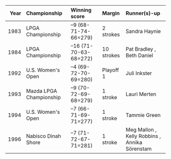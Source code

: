 |   Year | Championship            | Winning score         | Margin     | Runner(s)-up                                  |
|-------:|:------------------------|:----------------------|:-----------|:----------------------------------------------|
|   1983 | LPGA Championship       | –9 (68-71-74-66=279)  | 2 strokes  | Sandra Haynie                                 |
|   1984 | LPGA Championship       | –16 (71-70-63-68=272) | 10 strokes | Pat Bradley , Beth Daniel                     |
|   1992 | U.S. Women's Open       | –4 (69-72-70-69=280)  | Playoff 1  | Juli Inkster                                  |
|   1993 | Mazda LPGA Championship | –9 (70-72-69-68=279)  | 1 stroke   | Lauri Merten                                  |
|   1994 | U.S. Women's Open       | –7 (66-71-69-71=277)  | 1 stroke   | Tammie Green                                  |
|   1996 | Nabisco Dinah Shore     | –7 (71-72-67-71=281)  | 1 stroke   | Meg Mallon , Kelly Robbins , Annika Sörenstam |